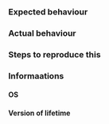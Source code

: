 ### Expected behaviour

### Actual behaviour

### Steps to reproduce this 

### Informaations

#### OS

#### Version of lifetime
